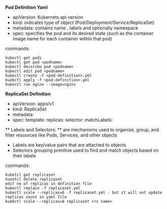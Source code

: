 **Pod Definition Yaml**

- apiVersion: Kubernets api version
- kind: indicates type of object (Pod/Deployment/Service/ReplicaSet)
- metadata: contains name , labels and optionally namespace
- spec: specifies the pod and its desired state (such as the container     image name for each container within that pod)

commands:
```
kubectl get pods
kubectl get pod <podname>
kubectl decsribe pod <podname>
kubectl edit pod <podname>
kubectl create -f <pod-definition>.yml
kuebctl apply -f <pod-definition>.yml
kubectl run nginx --image=nginx 
```

**ReplicaSet Definition**

- apiVersion: apps/v1
- kind: ReplicaSet
- metadata: 
- spec: 
  template:
    <pod-definition>
  replicas: <no of replicas>
  selector: 
    matchLabels:

** Labels and Selectors: ** are mechanisms used to organize, group, and filter resources like Pods, Services, and other objects
- Labels are key/value pairs that are attached to objects
- Selectors grouping primitive used to find and match objects based on their labels

commands:
```
kubetcl get replicaset
kunetcl delete replicaset
edit no of replicas in definition file
kubectl replace -f replicaset.yml
kubectl scale --replicas=6 -f replicaset.yml - but it will not update replicas count in yaml file
kuebctl scale --replicas=6 replicaset <rs name> 
```